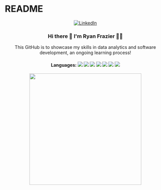 # README

<p align = "center">
  <a href="https://www.linkedin.com/in/ryan-frazier-j14/" target="_blank">
    <img src = "https://img.shields.io/badge/linkedin-%230077B5.svg?&style=for-the-badge&logo=linkedin&logoColor=white" alt = "LinkedIn" />
  </a>
</p>

 
<h3 align = "center">
 Hi there 👋 I'm Ryan Frazier 👨‍💻
</h3>
  
 <p align="center">
This GitHub is to showcase my skills in data analytics and software development, an ongoing learning process!
</p>


<h4 align = "center">
  Languages: <img src="https://img.shields.io/badge/java-%23ED8B00.svg?&style=for-the-badge&logo=java&logoColor=white"> <img src="https://img.shields.io/badge/c%23%20-%23239120.svg?&style=for-the-badge&logo=c-sharp&logoColor=white"> <img src="https://img.shields.io/badge/python%20-%2314354C.svg?&style=for-the-badge&logo=python&logoColor=white"> <img src="https://img.shields.io/badge/javascript%20-%23323330.svg?&style=for-the-badge&logo=javascript&logoColor=%23F7DF1E"> <img src="![R](https://img.shields.io/badge/r-%23276DC3.svg?style=for-the-badge&logo=r&logoColor=white)"> <img src="![C++](https://img.shields.io/badge/c++-%2300599C.svg?style=for-the-badge&logo=c%2B%2B&logoColor=white)"> <img src="![C](https://img.shields.io/badge/c-%2300599C.svg?style=for-the-badge&logo=c&logoColor=white)">
  </h4>
  
  <p align="center">

  </p>

<p align='center'>
  <a href="#"><img src="![rjfrazier30's Stats](https://github-readme-stats.vercel.app/api?username=rjfrazier30&theme=tokyonight&show_icons=true&hide_border=true&count_private=true)" width="350"></a>
  
</p>

<p align='center'>

</p>
